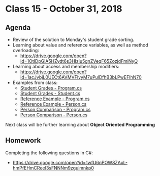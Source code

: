 # Class 15 - October 31, 2018

## Agenda

* Review of the solution to Monday's student grade sorting.
* Learning about value and reference variables, as well as method overloading:
  * https://drive.google.com/open?id=1OtIDpGlA5HZydt6s3HIziu5gnZVeqF65ZozjdFmiNyQ
* Learning about access and membership modifiers:
  * https://drive.google.com/open?id=1acJvbjL0UECt6AVMVFlvyM7uPulDfhB3bLPwEFIhN70
* Examples from class:
  * [Student Grades - Program.cs](StudentGrades/StudentGrades/Program.cs)
  * [Student Grades - Student.cs](StudentGrades/StudentGrades/Student.cs)
  * [Reference Example - Program.cs](ReferenceExample/ReferenceExample/Program.cs)
  * [Reference Example - Person.cs](ReferenceExample/ReferenceExample/Person.cs)
  * [Person Comparison - Program.cs](PersonComparison/PersonComparison/Program.cs)
  * [Person Comparison - Person.cs](PersonComparison/PersonComparison/Person.cs)

Next class will be further learning about **Object Oriented Programming**

## Homework

Completing the following questions in C#:
* https://drive.google.com/open?id=1wfU6nPOW8ZAxL-hmPfEHmCReeI3sFNNNm9zguimnkp0